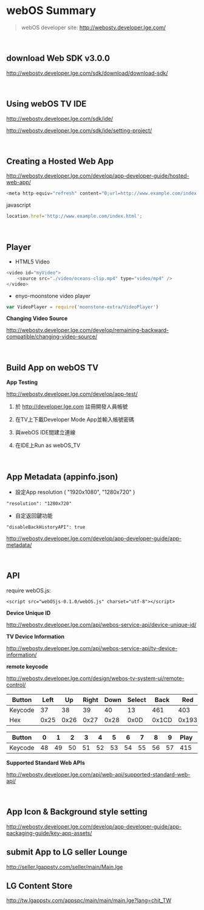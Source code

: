 # webOS Summary

> webOS developer site: http://webostv.developer.lge.com/

<br />

## download Web SDK v3.0.0

http://webostv.developer.lge.com/sdk/download/download-sdk/

<br />

## Using webOS TV IDE

http://webostv.developer.lge.com/sdk/ide/

http://webostv.developer.lge.com/sdk/ide/setting-project/

<br />

## Creating a Hosted Web App

http://webostv.developer.lge.com/develop/app-developer-guide/hosted-web-app/
```javascript
<meta http-equiv="refresh" content="0;url=http://www.example.com/index.html">
```

javascript
```javascript
location.href='http://www.example.com/index.html';
```

<br />

## Player

 * HTML5 Video
```javascript
<video id="myVideo">
    <source src="./video/oceans-clip.mp4" type="video/mp4" />
</video>

```
 * enyo-moonstone video player
```javascript
var VideoPlayer = require('moonstone-extra/VideoPlayer')
```

**Changing Video Source**

http://webostv.developer.lge.com/develop/remaining-backward-compatible/changing-video-source/


<br />

## Build App on webOS TV

**App Testing**

http://webostv.developer.lge.com/develop/app-test/

1. 於 http://developer.lge.com 註冊開發人員帳號

2. 在TV上下載Developer Mode App並輸入帳號密碼

3. 與webOS IDE間建立連線

4. 在IDE上Run as webOS_TV

<br />

## App Metadata (appinfo.json)
 * 設定App resolution ( "1920x1080", "1280x720" )
```
"resolution": "1280x720"
```
 * 自定返回鍵功能
```
"disableBackHistoryAPI": true
```
http://webostv.developer.lge.com/develop/app-developer-guide/app-metadata/
 
 <br />
 
## API

require webOS.js:
```
<script src="webOSjs-0.1.0/webOS.js" charset="utf-8"></script>
```

**Device Unique ID**

http://webostv.developer.lge.com/api/webos-service-api/device-unique-id/

**TV Device Information**

http://webostv.developer.lge.com/api/webos-service-api/tv-device-information/
 
**remote keycode**

http://webostv.developer.lge.com/design/webos-tv-system-ui/remote-control/

Button  | Left | Up   | Right | Down | Select | Back  | Red   | Green | Yellow | Blue
------- | ---- | ---- | ----- | ---- | ------ | ----- | ----- | ----- | ------ | -----
Keycode | 37   | 38   | 39    | 40   | 13     | 461   | 403   | 404   | 405    | 406
Hex     | 0x25 | 0x26 | 0x27  | 0x28 | 0x0D   | 0x1CD | 0x193 | 0x194 | 0x195  | 0x196

Button  | 0   | 1   | 2   | 3   | 4   | 5   | 6   | 7   | 8   | 9   | Play | Pause | Backward | Forward
------- | --- | --- | --- | --- | --- | --- | --- | --- | --- | --- | ---- | ----- | -------- | -------
Keycode | 48  | 49  | 50  | 51  | 52  | 53  | 54  | 55  | 56  | 57  | 415  | 19    | 412      | 417

**Supported Standard Web APIs**

http://webostv.developer.lge.com/api/web-api/supported-standard-web-api/

<br />
 
## App Icon & Background style setting

http://webostv.developer.lge.com/develop/app-developer-guide/app-packaging-guide/key-app-assets/
 
## submit App to LG seller Lounge

http://seller.lgappstv.com/seller/main/Main.lge

## LG Content Store

http://tw.lgappstv.com/appspc/main/main/main.lge?lang=chit_TW
